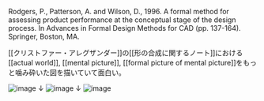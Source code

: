
Rodgers, P., Patterson, A. and Wilson, D., 1996. A formal method for assessing product performance at the conceptual stage of the design process. In Advances in Formal Design Methods for CAD (pp. 137-164). Springer, Boston, MA.

[[クリストファー・アレグザンダー]]の[[形の合成に関するノート]]における[[actual world]], [[mental picture]], [[formal picture of mental picture]]をもっと噛み砕いた図を描いていて面白い。

![image](https://gyazo.com/7094fb9d7dceb6412578f0fc2b65d57a/thumb/1000)
↓
![image](https://gyazo.com/617c61258f2a8c10c47687df56bfc93e/thumb/1000)
↓
![image](https://gyazo.com/2e6a1b3ee832c611908ba9198a28e934/thumb/1000)


